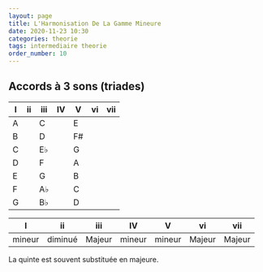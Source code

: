 ```yaml
---
layout: page
title: L'Harmonisation De La Gamme Mineure
date: 2020-11-23 10:30
categories: theorie
tags: intermediaire theorie
order_number: 10
---
```


## Accords à 3 sons (triades)

| I | ii | iii | IV | V  | vi | vii |
|---|----|-----|----|----|----|-----|
| A |    | C   |    | E  |    |     |
| B |    | D   |    | F# |    |     |
| C |    | E♭  |    | G  |    |     |
| D |    | F   |    | A  |    |     |
| E |    | G   |    | B  |    |     |
| F |    | A♭  |    | C  |    |     |
| G |    | B♭  |    | D  |    |     |

| I      | ii      | iii    | IV     | V      | vi     | vii    |
|--------|---------|--------|--------|--------|--------|--------|
| mineur | diminué | Majeur | mineur | mineur | Majeur | Majeur |

La quinte est souvent substituée en majeure.
